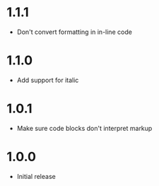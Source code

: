 # 1.1.1

* Don't convert formatting in in-line code

# 1.1.0

* Add support for italic

# 1.0.1

* Make sure code blocks don't interpret markup

# 1.0.0

* Initial release

